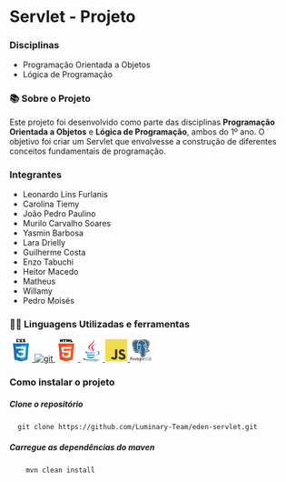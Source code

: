
# Servlet - Projeto

### Disciplinas
- Programação Orientada a Objetos
- Lógica de Programação

### 📚 Sobre o Projeto
Este projeto foi desenvolvido como parte das disciplinas <strong>Programação Orientada a Objetos</strong> e <strong>Lógica de Programação</strong>, 
  ambos do 1º ano. O objetivo foi criar um Servlet que envolvesse a construção de diferentes conceitos fundamentais de programação.

### Integrantes
- Leonardo Lins Furlanis
- Carolina Tiemy
- João Pedro Paulino
- Murilo Carvalho Soares
- Yasmin Barbosa
- Lara Drielly
- Guilherme Costa
- Enzo Tabuchi
- Heitor Macedo
- Matheus
- Willamy
- Pedro Moisés

### 👨‍💻 Linguagens Utilizadas e ferramentas
<p align="left"> <a href="https://www.w3schools.com/css/" target="_blank" rel="noreferrer"> <img src="https://raw.githubusercontent.com/devicons/devicon/master/icons/css3/css3-original-wordmark.svg" alt="css3" width="40" height="40"/> </a> <a href="https://git-scm.com/" target="_blank" rel="noreferrer"> <img src="https://www.vectorlogo.zone/logos/git-scm/git-scm-icon.svg" alt="git" width="40" height="40"/> </a> <a href="https://www.w3.org/html/" target="_blank" rel="noreferrer"> <img src="https://raw.githubusercontent.com/devicons/devicon/master/icons/html5/html5-original-wordmark.svg" alt="html5" width="40" height="40"/> </a> <a href="https://www.java.com" target="_blank" rel="noreferrer"> <img src="https://raw.githubusercontent.com/devicons/devicon/master/icons/java/java-original.svg" alt="java" width="40" height="40"/> </a> <a href="https://developer.mozilla.org/en-US/docs/Web/JavaScript" target="_blank" rel="noreferrer"> <img src="https://raw.githubusercontent.com/devicons/devicon/master/icons/javascript/javascript-original.svg" alt="javascript" width="40" height="40"/> </a> <a href="https://www.postgresql.org" target="_blank" rel="noreferrer"> <img src="https://raw.githubusercontent.com/devicons/devicon/master/icons/postgresql/postgresql-original-wordmark.svg" alt="postgresql" width="40" height="40"/> </a> </p>

### Como instalar o projeto

##### Clone o repositório
```http
  git clone https://github.com/Luminary-Team/eden-servlet.git
```

##### Carregue as dependências do maven
```http
    mvn clean install
```
